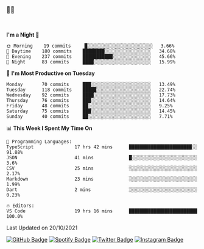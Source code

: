 ### 🤙🍺

<!-- <a href="https://github-readme-stats.vercel.app/api?username=hzak2xx&count_private=true&show_icons=true&theme=dracula">
  <img align="center" src="https://github-readme-stats.vercel.app/api?username=hzak2xx&count_private=true&show_icons=true&theme=dracula" />
</a>
</br> -->
</br>

<!--START_SECTION:waka-->
**I'm a Night 🦉** 

```text
🌞 Morning    19 commits     █░░░░░░░░░░░░░░░░░░░░░░░░   3.66% 
🌆 Daytime    180 commits    ████████░░░░░░░░░░░░░░░░░   34.68% 
🌃 Evening    237 commits    ███████████░░░░░░░░░░░░░░   45.66% 
🌙 Night      83 commits     ████░░░░░░░░░░░░░░░░░░░░░   15.99%

```
📅 **I'm Most Productive on Tuesday** 

```text
Monday       70 commits     ███░░░░░░░░░░░░░░░░░░░░░░   13.49% 
Tuesday      118 commits    █████░░░░░░░░░░░░░░░░░░░░   22.74% 
Wednesday    92 commits     ████░░░░░░░░░░░░░░░░░░░░░   17.73% 
Thursday     76 commits     ███░░░░░░░░░░░░░░░░░░░░░░   14.64% 
Friday       48 commits     ██░░░░░░░░░░░░░░░░░░░░░░░   9.25% 
Saturday     75 commits     ███░░░░░░░░░░░░░░░░░░░░░░   14.45% 
Sunday       40 commits     ██░░░░░░░░░░░░░░░░░░░░░░░   7.71%

```


📊 **This Week I Spent My Time On** 

```text
💬 Programming Languages: 
TypeScript               17 hrs 42 mins      ███████████████████████░░   91.88% 
JSON                     41 mins             █░░░░░░░░░░░░░░░░░░░░░░░░   3.6% 
CSV                      25 mins             ░░░░░░░░░░░░░░░░░░░░░░░░░   2.17% 
Markdown                 23 mins             ░░░░░░░░░░░░░░░░░░░░░░░░░   1.99% 
Dart                     2 mins              ░░░░░░░░░░░░░░░░░░░░░░░░░   0.23%

🔥 Editors: 
VS Code                  19 hrs 16 mins      █████████████████████████   100.0%

```


 Last Updated on 20/10/2021
<!--END_SECTION:waka-->

[![GitHub Badge](https://img.shields.io/badge/GitHub-100000?style=for-the-badge&logo=github&logoColor=white)](https://github.com/hzak2xx)
[![Spotify Badge](https://img.shields.io/badge/Spotify-1ED760?&style=for-the-badge&logo=spotify&logoColor=white)](https://open.spotify.com/user/uf90s6sbbh75a1mt44clkhkvf)
[![Twitter Badge](https://img.shields.io/badge/Twitter-1DA1F2?style=for-the-badge&logo=twitter&logoColor=white)](https://twitter.com/hzak2xx)
[![Instagram Badge](https://img.shields.io/badge/Instagram-E4405F?style=for-the-badge&logo=instagram&logoColor=white)](https://www.instagram.com/hzak2xx/)
